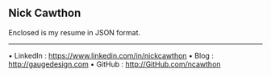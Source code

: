 ##  Nick Cawthon

Enclosed is my resume in JSON format.  

----------------------------------------------------

• LinkedIn : https://www.linkedin.com/in/nickcawthon
• Blog : http://gaugedesign.com
• GitHub : http://GitHub.com/ncawthon
